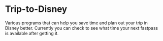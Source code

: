 # Trip-to-Disney
Various programs that can help you save time and plan out your trip in Disney better. Currently you can check to see what time your next fastpass is available after getting it. 
